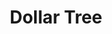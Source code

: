 ---
title: "Dollar Tree"
url: /virginia-beach/dollar-tree-virginia-beach-boulevard-3/
shop: variety store
---